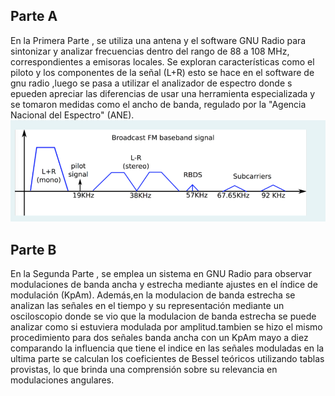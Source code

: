 
## Parte A
En la Primera Parte , se utiliza una antena y el software GNU Radio para sintonizar y analizar  frecuencias dentro del rango de 88 a 108 MHz, correspondientes a emisoras locales. Se exploran características como el piloto y los componentes de la señal (L+R) esto se hace en el software de gnu radio ,luego se pasa a utilizar el analizador de espectro donde s epueden apreciar las diferencias de usar una herramienta especializada y se tomaron medidas como el ancho de banda, regulado por la "Agencia Nacional del Espectro" (ANE).
![ banda base demodulada ](https://github.com/Jpw11108/GNURADIO_LABCOMUIS_2024_2_E1A_G2/blob/practica_4/parte_A/Captura%20de%20pantalla%202024-12-02%20215141.png)

## Parte B
En la Segunda Parte , se emplea un sistema en GNU Radio para observar modulaciones de banda ancha y estrecha mediante ajustes en el índice de modulación (KpAm). Además,en la modulacion de banda estrecha  se analizan las señales en el tiempo y su representación mediante un osciloscopio donde se vio que la modulacion de banda estrecha se puede analizar como si estuviera modulada por amplitud.tambien se hizo el mismo procedimiento para dos señales banda ancha  con un KpAm mayo a diez comparando la influencia que tiene el indice en las señales moduladas en la ultima parte se calculan los coeficientes de Bessel teóricos utilizando tablas provistas, lo que brinda una comprensión sobre su relevancia en modulaciones angulares.
